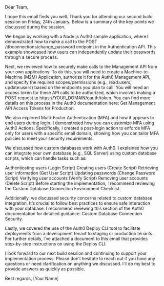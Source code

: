 Dear Team,

I hope this email finds you well. Thank you for attending our second build session on Friday, 24th January. Below is a summary of the key points we discussed during the session.

We began by working with a Node.js Auth0 sample application, where I demonstrated how to make a call to the POST /dbconnections/change_password endpoint in the Authentication API. This example showcased how users can independently update their passwords through a secure process.

Next, we reviewed how to securely make calls to the Management API from your own applications. To do this, you will need to create a Machine-to-Machine (M2M) Application, authorize it for the Auth0 Management API, and specify the required scopes/permissions (e.g., read:users, update:users) based on the endpoints you plan to call. You will need an access token for these API calls to be authorized, which involves making a POST request to https://YOUR_DOMAIN/oauth/token. You can find more details on this process in the Auth0 documentation here: Get Management API Access Tokens for Production.

We also explored Multi-Factor Authentication (MFA) and how it appears to end users during login. I demonstrated how you can customize MFA using Auth0 Actions. Specifically, I created a post-login action to enforce MFA only for users with a specific email domain, showing how you can tailor MFA policies to meet your security requirements.

We discussed how custom databases work with Auth0. I explained how you can integrate your own database (e.g., SQL Server) using custom database scripts, which can handle tasks such as:

Authenticating users (Login Script)
Creating users (Create Script)
Retrieving user information (Get User Script)
Updating passwords (Change Password Script)
Verifying user accounts (Verify Script)
Removing user accounts (Delete Script)
Before starting the implementation, I recommend reviewing the Custom Database Connection Environment Checklist.

Additionally, we discussed security concerns related to custom database integration. It’s crucial to follow best practices to ensure safe interaction with your database. I recommend reviewing this section of the Auth0 documentation for detailed guidance: Custom Database Connection Security.

Lastly, we covered the use of the Auth0 Deploy CLI tool to facilitate deployments from a development tenant to staging or production tenants. For further details, I’ve attached a document to this email that provides step-by-step instructions on using the Deploy CLI.

I look forward to our next build session and continuing to support your implementation process. Please don’t hesitate to reach out if you have any questions or need clarification on anything we discussed. I’ll do my best to provide answers as quickly as possible.

Best regards,
[Your Name]

